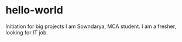 # hello-world
Initiation for big projects
I am Sowndarya, MCA student. I am a fresher, looking for IT job. 
